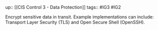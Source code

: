 up:: [[CIS Control 3 - Data Protection]]
tags:: #IG3 #IG2

Encrypt sensitive data in transit. Example implementations can include: Transport Layer Security (TLS) and Open Secure Shell (OpenSSH).
